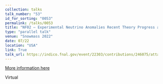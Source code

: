 ```yaml
---
collection: talks
talk_number: "53"
id_for_sorting: "0053"
permalink: /talks/0053
title: "NF02 — Experimental Neutrino Anomalies Recent Theory Progress and Interpretations" 
type: "parallel talk"
venue: "Snowmass 2022"
date: 07/22
location: "USA"
link: True 
talk_url: https://indico.fnal.gov/event/22303/contributions/246075/attachments/157745/206534/theory_progress_hostert.pdf 
---
```


[More information here](https://indico.fnal.gov/event/22303/contributions/246075/attachments/157745/206534/theory_progress_hostert.pdf)

Virtual
